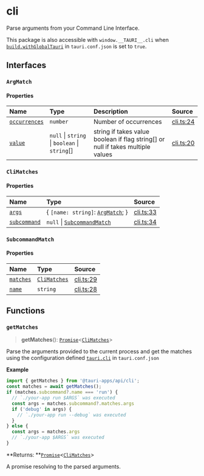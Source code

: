 # cli

Parse arguments from your Command Line Interface.

This package is also accessible with `window.__TAURI__.cli` when [`build.withGlobalTauri`](https://tauri.app/v1/api/config/#buildconfig.withglobaltauri) in `tauri.conf.json` is set to `true`.

## Interfaces

### `ArgMatch`

#### Properties

| Name | Type | Description | Source |
| :------ | :------ | :------ | :------ |
| <div class="anchor-with-padding" id="cli.ArgMatch.occurrences"><a href="#cli.ArgMatch.occurrences">`occurrences`</a></div> | `number` | Number of occurrences | [cli.ts:24](https://github.com/tauri-apps/tauri/blob/679abc6/tooling/api/src/cli.ts#L24) |
| <div class="anchor-with-padding" id="cli.ArgMatch.value"><a href="#cli.ArgMatch.value">`value`</a></div> | `null` \| `string` \| `boolean` \| `string`[] | string if takes value boolean if flag string[] or null if takes multiple values | [cli.ts:20](https://github.com/tauri-apps/tauri/blob/679abc6/tooling/api/src/cli.ts#L20) |

### `CliMatches`

#### Properties

| Name | Type | Source |
| :------ | :------ | :------ |
| <div class="anchor-with-padding" id="cli.CliMatches.args"><a href="#cli.CliMatches.args">`args`</a></div> | { `[name: string]`: [`ArgMatch`](cli.md#argmatch);  } | [cli.ts:33](https://github.com/tauri-apps/tauri/blob/679abc6/tooling/api/src/cli.ts#L33) |
| <div class="anchor-with-padding" id="cli.CliMatches.subcommand"><a href="#cli.CliMatches.subcommand">`subcommand`</a></div> | `null` \| [`SubcommandMatch`](cli.md#subcommandmatch) | [cli.ts:34](https://github.com/tauri-apps/tauri/blob/679abc6/tooling/api/src/cli.ts#L34) |

### `SubcommandMatch`

#### Properties

| Name | Type | Source |
| :------ | :------ | :------ |
| <div class="anchor-with-padding" id="cli.SubcommandMatch.matches"><a href="#cli.SubcommandMatch.matches">`matches`</a></div> | [`CliMatches`](cli.md#climatches) | [cli.ts:29](https://github.com/tauri-apps/tauri/blob/679abc6/tooling/api/src/cli.ts#L29) |
| <div class="anchor-with-padding" id="cli.SubcommandMatch.name"><a href="#cli.SubcommandMatch.name">`name`</a></div> | `string` | [cli.ts:28](https://github.com/tauri-apps/tauri/blob/679abc6/tooling/api/src/cli.ts#L28) |

## Functions

### `getMatches`

> **getMatches**(): [`Promise`]( https://developer.mozilla.org/en-US/docs/Web/JavaScript/Reference/Global_Objects/Promise )<[`CliMatches`](cli.md#climatches)\>

Parse the arguments provided to the current process and get the matches using the configuration defined [`tauri.cli`](https://tauri.app/v1/api/config/#tauriconfig.cli) in `tauri.conf.json`

**Example**

```typescript
import { getMatches } from '@tauri-apps/api/cli';
const matches = await getMatches();
if (matches.subcommand?.name === 'run') {
  // `./your-app run $ARGS` was executed
  const args = matches.subcommand?.matches.args
  if ('debug' in args) {
    // `./your-app run --debug` was executed
  }
} else {
  const args = matches.args
  // `./your-app $ARGS` was executed
}
```

**Returns: **[`Promise`]( https://developer.mozilla.org/en-US/docs/Web/JavaScript/Reference/Global_Objects/Promise )<[`CliMatches`](cli.md#climatches)\>

A promise resolving to the parsed arguments.
